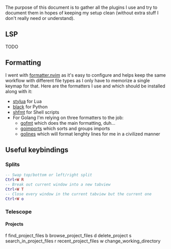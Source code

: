 The purpose of this document is to gather all the plugins I use and try to
document them in hopes of keeping my setup clean (without extra stuff I don't
really need or understand).

## LSP

TODO

## Formatting

I went with [formatter.nvim](https://github.com/mhartington/formatter.nvim) as
it's easy to configure and helps keep the same workflow with different file
types as I only have to memorize a single keymap for that.
Here are the formatters I use and which should be installed along with it:

- [stylua](https://github.com/johnnymorganz/stylua) for Lua
- [black](https://github.com/psf/black) for Python
- [shfmt](https://github.com/mvdan/sh) for Shell scripts
- For Golang I'm relying on three formatters to the job:
  - [gofmt](https://pkg.go.dev/cmd/gofmt) which does the main formatting, duh...
  - [goimports](https://pkg.go.dev/golang.org/x/tools/cmd/goimports) which sorts
    and groups imports
  - [golines](https://github.com/segmentio/golines) which will format lenghty
    lines for me in a civilized manner

## Useful keybindings

### Splits

```lua
-- Swap top/bottom or left/right split
Ctrl+W R
-- Break out current window into a new tabview
Ctrl+W T
-- Close every window in the current tabview but the current one
Ctrl+W o
```

### Telescope

#### Projects

f	<c-f>	find_project_files
b	<c-b>	browse_project_files
d	<c-d>	delete_project
s	<c-s>	search_in_project_files
r	<c-r>	recent_project_files
w	<c-w>	change_working_directory
